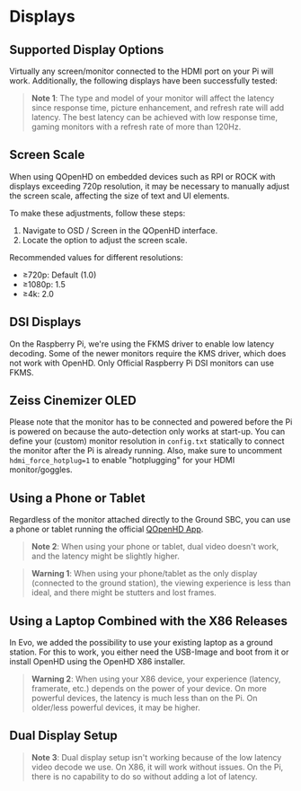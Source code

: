 # Displays

## Supported Display Options

Virtually any screen/monitor connected to the HDMI port on your Pi will work. Additionally, the following displays have been successfully tested:

> **Note 1**: The type and model of your monitor will affect the latency since response time, picture enhancement, and refresh rate will add latency. The best latency can be achieved with low response time, gaming monitors with a refresh rate of more than 120Hz.

## Screen Scale

When using QOpenHD on embedded devices such as RPI or ROCK with displays exceeding 720p resolution, it may be necessary to manually adjust the screen scale, affecting the size of text and UI elements.

To make these adjustments, follow these steps:

1. Navigate to OSD / Screen in the QOpenHD interface.
2. Locate the option to adjust the screen scale.

Recommended values for different resolutions:

- ≥720p: Default (1.0)
- ≥1080p: 1.5
- ≥4k: 2.0

## DSI Displays

On the Raspberry Pi, we're using the FKMS driver to enable low latency decoding. Some of the newer monitors require the KMS driver, which does not work with OpenHD. Only Official Raspberry Pi DSI monitors can use FKMS.

## Zeiss Cinemizer OLED

Please note that the monitor has to be connected and powered before the Pi is powered on because the auto-detection only works at start-up. You can define your (custom) monitor resolution in `config.txt` statically to connect the monitor after the Pi is already running. Also, make sure to uncomment `hdmi_force_hotplug=1` to enable "hotplugging" for your HDMI monitor/goggles.

## Using a Phone or Tablet

Regardless of the monitor attached directly to the Ground SBC, you can use a phone or tablet running the official [QOpenHD App](https://play.google.com/store/apps/details?id=com.openhd.openhd).

> **Note 2**: When using your phone or tablet, dual video doesn't work, and the latency might be slightly higher.

> **Warning 1**: When using your phone/tablet as the only display (connected to the ground station), the viewing experience is less than ideal, and there might be stutters and lost frames.

## Using a Laptop Combined with the X86 Releases

In Evo, we added the possibility to use your existing laptop as a ground station. For this to work, you either need the USB-Image and boot from it or install OpenHD using the OpenHD X86 installer.

> **Warning 2**: When using your X86 device, your experience (latency, framerate, etc.) depends on the power of your device. On more powerful devices, the latency is much less than on the Pi. On older/less powerful devices, it may be higher.

## Dual Display Setup

> **Note 3**: Dual display setup isn't working because of the low latency video decode we use. On X86, it will work without issues. On the Pi, there is no capability to do so without adding a lot of latency.
